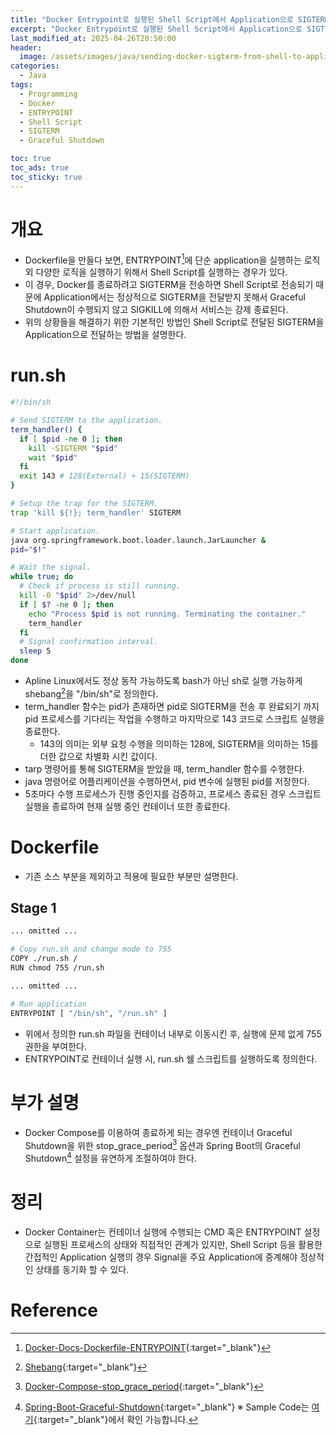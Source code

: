 ```yaml
---
title: "Docker Entrypoint로 실행된 Shell Script에서 Application으로 SIGTERM을 전송하는 방법"
excerpt: "Docker Entrypoint로 실행된 Shell Script에서 Application으로 SIGTERM을 전송하는 방법"
last_modified_at: 2025-04-26T20:50:00
header:
  image: /assets/images/java/sending-docker-sigterm-from-shell-to-application.png
categories:
  - Java
tags:
  - Programming
  - Docker
  - ENTRYPOINT
  - Shell Script
  - SIGTERM
  - Graceful Shutdown

toc: true
toc_ads: true
toc_sticky: true
---
```

# 개요
- Dockerfile을 만들다 보면, ENTRYPOINT[^Docker_Docs_Dockerfile_ENTRYPOINT]에 단순 application을 실행하는 로직 외 다양한 로직을 실행하기 위해서 Shell Script를 실행하는 경우가 있다.
- 이 경우, Docker를 종료하려고 SIGTERM을 전송하면 Shell Script로 전송되기 때문에 Application에서는 정상적으로 SIGTERM을 전달받지 못해서 Graceful Shutdown이 수행되지 않고 SIGKILL에 의해서 서비스는 강제 종료된다.
- 위의 상황들을 해결하기 위한 기본적인 방법인 Shell Script로 전달된 SIGTERM을 Application으로 전달하는 방법을 설명한다.

# run.sh
```sh
#!/bin/sh

# Send SIGTERM to the application.
term_handler() {
  if [ $pid -ne 0 ]; then
    kill -SIGTERM "$pid"
    wait "$pid"
  fi
  exit 143 # 128(External) + 15(SIGTERM)
}

# Setup the trap for the SIGTERM.
trap 'kill ${!}; term_handler' SIGTERM

# Start application.
java org.springframework.boot.loader.launch.JarLauncher &
pid="$!"

# Wait the signal.
while true; do
  # Check if process is still running.
  kill -0 "$pid" 2>/dev/null
  if [ $? -ne 0 ]; then
    echo "Process $pid is not running. Terminating the container."
    term_handler
  fi
  # Signal confirmation interval.
  sleep 5
done
```
- Apline Linux에서도 정상 동작 가능하도록 bash가 아닌 sh로 실행 가능하게 shebang[^Shebang]을 "/bin/sh"로 정의한다.
- term_handler 함수는 pid가 존재하면 pid로 SIGTERM을 전송 후 완료되기 까지 pid 프로세스를 기다리는 작업을 수행하고 마지막으로 143 코드로 스크립트 실행을 종료한다.
  - 143의 의미는 외부 요청 수행을 의미하는 128에, SIGTERM을 의미하는 15를 더한 값으로 차별화 시킨 값이다.
- tarp 명령어를 통해 SIGTERM을 받았을 때, term_handler 함수를 수행한다.
- java 명령어로 어플리케이션을 수행하면서, pid 변수에 실행된 pid를 저장한다.
- 5초마다 수행 프로세스가 진행 중인지를 검증하고, 프로세스 종료된 경우 스크립트 실행을 종료하여 현재 실행 중인 컨테이너 또한 종료한다.

# Dockerfile
- 기존 소스 부분을 제외하고 적용에 필요한 부분만 설명한다.
## Stage 1
```sh
... omitted ...

# Copy run.sh and change mode to 755
COPY ./run.sh /
RUN chmod 755 /run.sh

... omitted ...

# Run application
ENTRYPOINT [ "/bin/sh", "/run.sh" ]
```
- 위에서 정의한 run.sh 파일을 컨테이너 내부로 이동시킨 후, 실행에 문제 없게 755 권한을 부여한다.
- ENTRYPOINT로 컨테이너 실행 시, run.sh 쉘 스크립트를 실행하도록 정의한다.

# 부가 설명
- Docker Compose를 이용하여 종료하게 되는 경우엔 컨테이너 Graceful Shutdown을 위한 stop_grace_period[^stop_grace_period] 옵션과 Spring Boot의 Graceful Shutdown[^Graceful_Shutdown] 설정을 유연하게 조절하여야 한다.

# 정리
- Docker Container는 컨테이너 실행에 수행되는 CMD 혹은 ENTRYPOINT 설정으로 실행된 프로세스의 상태와 직접적인 관계가 있지만, Shell Script 등을 활용한 간접적인 Application 실행의 경우 Signal을 주요 Application에 중계해야 정상적인 상태를 동기화 할 수 있다.

# Reference
[^Docker_Docs_Dockerfile_ENTRYPOINT]: [Docker-Docs-Dockerfile-ENTRYPOINT](https://docs.docker.com/reference/dockerfile/#entrypoint){:target="_blank"}
[^Shebang]: [Shebang](https://en.wikipedia.org/wiki/Shebang_(Unix)){:target="_blank"}
[^stop_grace_period]: [Docker-Compose-stop_grace_period](https://docs.docker.com/reference/compose-file/services/#stop_grace_period){:target="_blank"}
[^Graceful_Shutdown]: [Spring-Boot-Graceful-Shutdown](https://docs.spring.io/spring-boot/reference/web/graceful-shutdown.html){:target="_blank"}
※ Sample Code는 [여기](https://github.com/GracefulSoul/lightweight-jdk-docker){:target="_blank"}에서 확인 가능합니다.